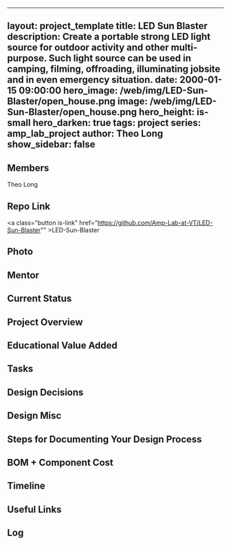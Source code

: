 
---
layout: project_template
title: LED Sun Blaster
description: Create a portable strong LED light source for outdoor activity and other multi-purpose. Such light source can be used in camping, filming, offroading, illuminating jobsite and in even emergency situation.
date: 2000-01-15 09:00:00
hero_image: /web/img/LED-Sun-Blaster/open_house.png
image: /web/img/LED-Sun-Blaster/open_house.png
hero_height: is-small
hero_darken: true
tags: project
series: amp_lab_project
author: Theo Long
show_sidebar: false
---



## Members
Theo Long

## Repo Link
<a class="button is-link" href="https://github.com/Amp-Lab-at-VT/LED-Sun-Blaster"" >LED-Sun-Blaster</a>

## Photo

## Mentor

## Current Status

## Project Overview


## Educational Value Added


## Tasks

## Design Decisions

## Design Misc

## Steps for Documenting Your Design Process

## BOM + Component Cost

## Timeline

## Useful Links

## Log
            